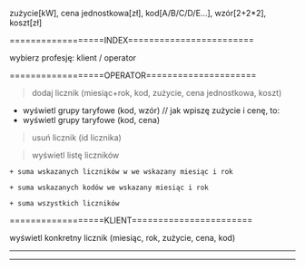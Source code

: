 zużycie[kW], cena jednostkowa[zł], kod[A/B/C/D/E...], wzór[2+2*2], koszt[zł]

==================INDEX========================

wybierz profesję: klient / operator

==================OPERATOR=====================
> dodaj licznik (miesiąc+rok, kod, zużycie, cena jednostkowa, koszt) 
  + wyświetl grupy taryfowe (kod, wzór)
// jak wpiszę zużycie i cenę, to:   
  + wyświetl grupy taryfowe (kod, cena)

> usuń licznik (id licznika)

> wyświetl listę liczników 
	
	+ suma wskazanych liczników w we wskazany miesiąc i rok
	
	+ suma wskazanych kodów we wskazany miesiąc i rok 
	
	+ suma wszystkich liczników

==================KLIENT=======================

wyświetl konkretny licznik (miesiąc, rok, zużycie, cena, kod)

-------------------------------------------------------------------------
-------------------------------------------------------------------------
